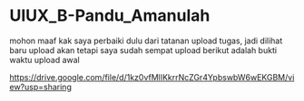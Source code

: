 # UIUX_B-Pandu_Amanulah

mohon maaf kak saya perbaiki dulu dari tatanan upload tugas, jadi dilihat baru upload akan tetapi saya sudah sempat upload
berikut adalah bukti waktu upload awal

https://drive.google.com/file/d/1kz0vfMlIKkrrNcZGr4YpbswbW6wEKGBM/view?usp=sharing
